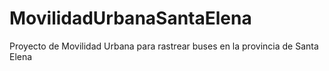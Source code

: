 # MovilidadUrbanaSantaElena
Proyecto de Movilidad Urbana para rastrear buses en la provincia de Santa Elena
